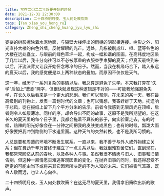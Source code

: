 ```yaml
---
title: 写在二〇二二年将要开始的时候
date: 2021-12-31 22:30:00
description: 二十四桥明月夜，玉人何处教吹箫
tags: [Tan_xiao_you_hong_ru]
category: Zheng_shi_cheng_huang_jyu_lyu_shi
---
```

婆娑的树影掩映着水泥地面，与隔壁大楼伸出的雨棚的阴影相连接。树影之外，阳光直扑大楼的白色外墙，反射耀眼的光芒。远处，几栋被刷成红、橙、蓝等各色的大楼在远处矗立，与眼前的绿色草坪一起，构成一幅和谐的图画。在高纬度地区呆了几年以后，我十分向往可以不必被厚重的衣服束手束脚的夏天；但夏天最终到来以后，汗流浃背又让我开始怀念寒冷的日子。然而，当我在机缘巧合下，踏入永远的夏天以后，我的感觉便是以上两种状态的叠加。而原因不仅仅是天气。

这一年，经历了一系列复杂的事情以后，我总算是避免了失学。本来我打算在“失学”后加上“悲剧”两字，但很快就发现这种逻辑是不对的——可能我勉强避免失学，在长久以后看来是一个更大的悲剧。我们可以预测，在未来的某一天，我在最高级别的刊物上，发表一篇划时代的文章；也可以猜想，我寄蜉蝣于天地，托遗响于悲风，徒在报纸上留下几个平方分米的告示。前者令我感到无限风光在顶峰，后者则令人如履薄冰。同样的序，却会导出不同的故事，这原不是我所期望的。在这长久的夏天里的每个日子里，我都会拖着不算长的影子，向实验室走去。有的时候，热辣的阳光好像会在一分钟之间把我的皮肤变成黑色；也有的时候，瓢泼大雨好像要把我冲到路侧的下水道里面。这种天气的突然转换，也不是我所习惯的。

人总是要和周遭的环境不断发生联系。一直以来，我不善于与外人或外物建立关系；但在费劲千辛万苦终于建立了一点关系以后，我就很难割舍它们。直到现在，我都常常回忆从前的春秋，以及各种人与事。虽然我很不情愿与旧人、旧事和旧情告别，但这种一厢情愿实难逃客观因素的变化。在抛弃旧事的同时，我还得忍受不确定的可能由当下或将来其它因素所决定的不为人知的未来。它们被雾气笼罩，既令人敬而远，也让人心向往。

二十四桥明月夜，玉人何处教吹箫？在这无尽的夏天里，我得拿旧箫吹出新的歌声。